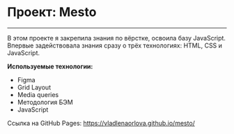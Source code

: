 # Проект: Mesto
----
В этом проекте я закрепила знания по вёрстке, освоила базу JavaScript.
Впервые задействовала знания сразу о трёх технологиях: HTML, CSS и JavaScript.

__Используемые технологии:__
* Figma
* Grid Layout
* Media queries
* Методология БЭМ
* JavaScript

Ссылка на GitHub Pages: https://vladlenaorlova.github.io/mesto/
